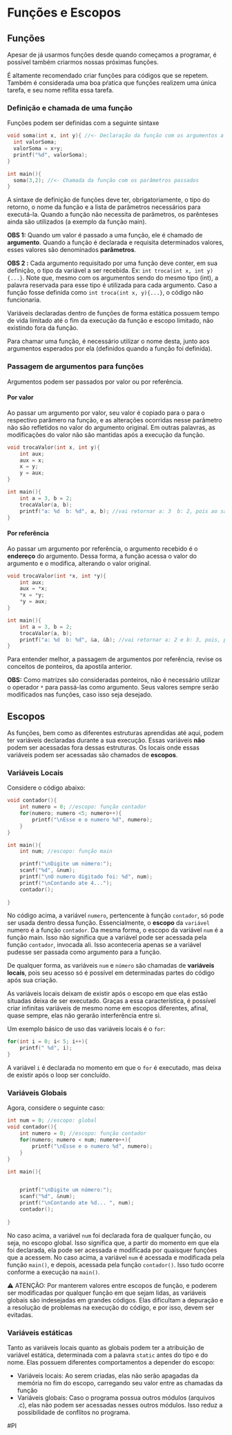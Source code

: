 # Funções e Escopos

## Funções

Apesar de já usarmos funções desde quando começamos a programar, é possível também criarmos nossas próximas funções.

É altamente recomendado criar funções para códigos que se repetem. Também é considerada uma boa pŕatica que funções realizem uma única tarefa, e seu nome reflita essa tarefa.
### Definição e chamada de uma função

Funções podem ser definidas com a seguinte sintaxe

```c
void soma(int x, int y){ //<- Declaração da função com os argumentos a serem manipulados
  int valorSoma;
  valorSoma = x+y;
  printf("%d", valorSoma);
}

int main(){
  soma(3,2); //<- Chamada da função com os parâmetros passados
}
```

A sintaxe de definição de funções deve ter, obrigatoriamente, o tipo do retorno, o nome da função e a lista de parâmetros necessários para executá-la.
Quando a função não necessita de parâmetros, os parênteses ainda são utilizados (a exemplo da função main).

**OBS 1:** Quando um valor é passado a uma função, ele é chamado de **argumento**. Quando a função é declarada e requisita determinados valores, esses valores são denominados **parâmetros**.  

**OBS 2 :** Cada argumento requisitado por uma função deve conter, em sua definição, o tipo da variável a ser recebida. Ex: ```int troca(int x, int y){...}```. Note que, mesmo com os argumentos sendo do mesmo tipo (int), a palavra reservada para esse tipo é utilizada para cada argumento. Caso a função fosse definida como ```int troca(int x, y){...}```, o código não funcionaria.

Variáveis declaradas dentro de funções de forma estática possuem tempo de vida limitado até o fim da execução da função e escopo limitado, não existindo fora da função.

Para chamar uma função, é necessário utilizar o nome desta, junto aos argumentos esperados por ela (definidos quando a função foi definida).

### Passagem de argumentos para funções

Argumentos podem ser passados por valor ou por referência.

#### Por valor

Ao passar um argumento por valor, seu valor é copiado para o para o respectivo parâmero na função, e as alterações ocorridas nesse parâmetro não são refletidos no valor do argumento original. Em outras palavras, as modificações do valor não são mantidas após a execução da função.

```c
void trocaValor(int x, int y){
	int aux;
	aux = x;
	x = y;
	y = aux;
}

int main(){
	int a = 3, b = 2;
	trocaValor(a, b);
	printf("a: %d  b: %d", a, b); //vai retornar a: 3  b: 2, pois ao sair da função trocaValor, os valores são inalterados.
}
```

#### Por referência

Ao passar um argumento por referência, o argumento recebido é o **endereço** do argumento. Dessa forma, a função acessa o valor do argumento e o modifica, alterando o valor original.


```c
void trocaValor(int *x, int *y){
	int aux;
	aux = *x;
	*x = *y;
	*y = aux;
}

int main(){
	int a = 3, b = 2;
	trocaValor(a, b);
	printf("a: %d  b: %d", &a, &b); //vai retornar a: 2 e b: 3, pois, por referência, os endereços em que os valores estão são acessados
}

```

Para entender melhor, a passagem de argumentos por referência, revise os conceitos de ponteiros, da apostila anterior.

**OBS:** Como matrizes são consideradas ponteiros, não é necessário utilizar o operador  `*` para passá-las como argumento. Seus valores sempre serão modificados nas funções, caso isso seja desejado.
## Escopos

As funções, bem como as diferentes estruturas aprendidas até aqui, podem ter variáveis declaradas durante a sua execução. Essas variáveis **não** podem ser acessadas fora dessas estruturas. Os locais onde essas variáveis podem ser acessadas são chamados de **escopos**.

### Variáveis Locais

Considere o código abaixo:

```C
void contador(){
	int numero = 0; //escopo: função contador
	for(numero; numero <5; numero++){
		printf("\nEsse e o numero %d", numero);
	}
}

int main(){
	int num; //escopo: função main

	printf("\nDigite um número:");
	scanf("%d", &num);
	printf("\nO numero digitado foi: %d", num);
	printf("\nContando ate 4...");
	contador();
	
}
```

No código acima, a variável ```numero```, pertencente à função `contador`, só pode ser usada dentro dessa função. Essencialmente, o **escopo** da `variável` numero é a função `contador`. 
Da mesma forma, o escopo da variável `num` é a função main. Isso não significa que a variável pode ser acessada pela função `contador`, invocada ali. Isso aconteceria apenas se a variável pudesse ser passada como argumento para a função. 

De qualquer forma, as variáveis `num` e `número` são chamadas de **variáveis locais**, pois seu acesso só é possível em determinadas partes do código após sua criação.

As variáveis locais deixam de existir após o escopo em que elas estão situadas deixa de ser executado. Graças a essa característica, é possível criar infinitas variáveis de mesmo nome em escopos diferentes, afinal, quase sempre, elas não gerarão interferência entre si.

Um exemplo básico de uso das variáveis locais é o `for`:
```C
for(int i = 0; i< 5; i++){
	printf(" %d", i);
}
```

A variável `i` é declarada no momento em que o `for` é executado, mas deixa de existir após o loop ser concluído.
### Variáveis Globais

Agora, considere o seguinte caso:

```c
int num = 0; //escopo: global
void contador(){
	int numero = 0; //escopo: função contador
	for(numero; numero < num; numero++){
		printf("\nEsse e o numero %d", numero);
	}
}

int main(){


	printf("\nDigite um número:");
	scanf("%d", &num);
	printf("\nContando ate %d... ", num);
	contador();
	
}
```

No caso acima, a variável `num` foi declarada fora de qualquer função, ou seja, no escopo global. Isso significa que, a partir do momento em que ela foi declarada, ela pode ser acessada e modificada por quaisquer funções que a acessem. No caso acima, a variável `num` é acessada e modificada pela função `main()`, e depois, acessada pela função `contador()`. Isso tudo ocorre conforme a execução na `main()`.

⚠️ ATENÇÃO: Por manterem valores entre escopos de função, e poderem ser modificadas por qualquer função em que sejam lidas, as variáveis globais são indesejadas em grandes códigos. Elas dificultam a depuração e a resolução de problemas na execução do código, e por isso, devem ser evitadas.

### Variáveis estáticas

Tanto as variáveis locais quanto as globais podem ter a atribuição de variável estática, determinada com a palavra `static` antes do tipo e do nome. Elas possuem diferentes comportamentos a depender do escopo:
- Variáveis locais: Ao serem criadas, elas não serão apagadas da memória no fim do escopo, carregando seu valor entre as chamadas da função
- Variáveis globais: Caso o programa possua outros módulos (arquivos .c), elas não podem ser acessadas nesses outros módulos. Isso reduz a possibilidade de conflitos no programa. 



#PI